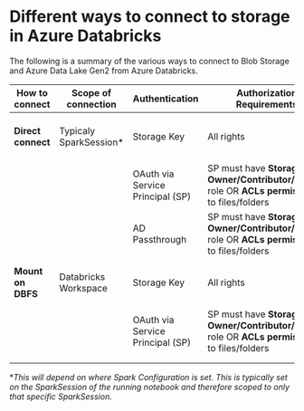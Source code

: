 # Different ways to connect to storage in Azure Databricks

The following is a summary of the various ways to connect to Blob Storage and Azure Data Lake Gen2 from Azure Databricks.

|How to connect|Scope of connection|Authentication|Authorization Requirements|Supported Storage|Samples|Doc Link
|---|---|---|---|---|---|---|
|**Direct connect**|Typicaly SparkSession*|Storage Key|All rights|Blob Storage, ADLS Gen2|[Python](notebooks/directconnect_storagekey_py.py), [SQL](notebooks/directconnect_storagekey_sql.sql)|[Blob](https://docs.azuredatabricks.net/spark/latest/data-sources/azure/azure-storage.html#access-azure-blob-storage-directly)
|   |   |OAuth via Service Principal (SP)|SP must have **Storage Data Owner/Contributor/Reader** role OR **ACLs permissions** to files/folders|ADLS Gen2|Python, SQL| [ADLS Gen2](https://docs.azuredatabricks.net/spark/latest/data-sources/azure/azure-datalake-gen2.html#access-an-adls-account-directly-with-oauth-2-0-using-the-service-principal)
|   |   |AD Passthrough|SP must have **Storage Data Owner/Contributor/Reader** role OR **ACLs permissions** to files/folders|ADLS Gen2|Python, SQL| [ADLS Gen2](https://docs.azuredatabricks.net/spark/latest/data-sources/azure/azure-datalake-gen2.html#access-adls-automatically-with-your-aad-credentials)
|**Mount on DBFS**|Databricks Workspace|Storage Key|All rights|Blob Storage, ADLS Gen2|Python|[Blob](https://docs.azuredatabricks.net/spark/latest/data-sources/azure/azure-storage.html#mount-azure-blob-storage-containers-with-dbfs), [ADLS Gen2](https://docs.azuredatabricks.net/spark/latest/data-sources/azure/azure-datalake-gen2.html#access-an-adls-account-directly-using-the-storage-account-access-key)
|   |   |OAuth via Service Principal (SP)|SP must have **Storage Data Owner/Contributor/Reader** role OR **ACLs permissions** to files/folders|ADLS Gen2|Python, SQL| [ADLS Gen2](https://docs.azuredatabricks.net/spark/latest/data-sources/azure/azure-datalake-gen2.html#mount-an-adls-filesystem-to-dbfs-using-a-service-principal-and-oauth-2-0)
|   |   |   |   |   |   |   |
|   |   |   |   |   |   |   |

**This will depend on where Spark Configuration is set. This is typically set on the SparkSession of the running notebook and therefore scoped to only that specific SparkSession.*